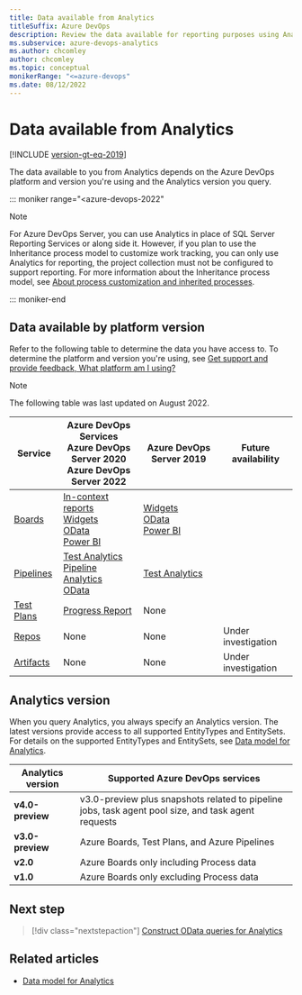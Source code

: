 ```yaml
---
title: Data available from Analytics
titleSuffix: Azure DevOps
description: Review the data available for reporting purposes using Analytics for Azure DevOps.
ms.subservice: azure-devops-analytics
ms.author: chcomley
author: chcomley
ms.topic: conceptual
monikerRange: "<=azure-devops"
ms.date: 08/12/2022
---
```


# Data available from Analytics

[!INCLUDE [version-gt-eq-2019](../../includes/version-gt-eq-2019.md)]

The data available to you from Analytics depends on the Azure DevOps platform and version you're using and the Analytics version you query.

::: moniker range="<azure-devops-2022"

> [!NOTE]   
> For Azure DevOps Server, you can use Analytics in place of SQL Server Reporting Services or along side it. However, if you plan to use the Inheritance process model to customize work tracking, you can only use Analytics for reporting, the project collection must not be configured to support reporting. For more information about the Inheritance process model, see [About process customization and inherited processes](../../organizations/settings/work/inheritance-process-model.md). 

::: moniker-end

## Data available by platform version
 
Refer to the following table to determine the data you have access to. To determine the platform  and version you're using, see [Get support and provide feedback, What platform am I using?](../../user-guide/provide-feedback.md) 

> [!NOTE]   
> The following table was last updated on August 2022.  

|**Service**|**Azure DevOps Services**<br/>**Azure DevOps Server 2020**<br/>**Azure DevOps Server 2022**  |**Azure DevOps Server 2019**|**Future availability**|
|------------------|----------------|---------------------------|----------------|  
|[Boards](https://azure.microsoft.com/services/devops/boards/) | [In-context reports](../dashboards/overview.md#in-context-reports-work-tracking)<br/>[Widgets](../dashboards/analytics-widgets.md)<br/>[OData](../extend-analytics/quick-ref.md)<br/>[Power BI](overview.md) | [Widgets](../dashboards/analytics-widgets.md)<br/>[OData](../extend-analytics/quick-ref.md)<br/>[Power BI](overview.md) |  | 
|[Pipelines](https://azure.microsoft.com/services/devops/pipelines/) | [Test Analytics](../../pipelines/test/test-analytics.md)<br/>[Pipeline Analytics](../../pipelines/reports/pipelinereport.md)<br/>[OData](../extend-analytics/quick-ref.md) | [Test Analytics](../../pipelines/test/test-analytics.md) |  | 
|[Test Plans](https://azure.microsoft.com/services/devops/test-plans/) | [Progress Report](../../test/progress-report.md) | None |  |  
|[Repos](https://azure.microsoft.com/services/devops/repos/) | None | None |  Under investigation |  
|[Artifacts](https://azure.microsoft.com/services/devops/artifacts/) | None | None | Under investigation |  
 

## Analytics version 

When you query Analytics, you always specify an Analytics version. The latest versions provide access to all supported EntityTypes and EntitySets. For details on the supported EntityTypes and EntitySets, see [Data model for Analytics](../extend-analytics/data-model-analytics-service.md). 

| Analytics version | Supported Azure DevOps services | 
|------------------|----------------|
| **v4.0-preview** | v3.0-preview plus snapshots related to pipeline jobs, task agent pool size, and task agent requests | 
| **v3.0-preview**	| Azure Boards, Test Plans, and Azure Pipelines | 
| **v2.0**      | Azure Boards only including Process data | 
| **v1.0**      | Azure Boards only excluding Process data | 

 
## Next step

> [!div class="nextstepaction"]
> [Construct OData queries for Analytics](../analytics/analytics-query-parts.md)

## Related articles

- [Data model for Analytics](../extend-analytics/data-model-analytics-service.md)